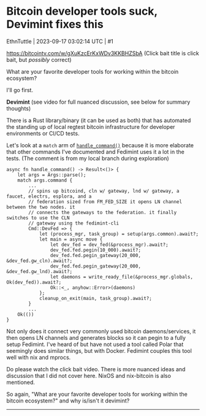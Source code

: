 # Bitcoin developer tools suck, <possibly> Devimint fixes this

EthnTuttle | 2023-09-17 03:02:14 UTC | #1

https://bitcointv.com/w/gXuKzcErKxWDv3KKBHZSbA 
(Click bait title is click bait, but *possibly* correct)

What are your favorite developer tools for working within the bitcoin ecosystem?

I'll go first.

**Devimint** 
(see video for full nuanced discussion, see below for summary thoughts)

There is a Rust library/binary (it can be used as both) that has automated the standing up of local regtest bitcoin infrastructure for developer environments or CI/CD tests.

Let's look at a `match` arm of [`handle_command()`](https://github.com/fedimint/fedimint/blob/044236814450ad5ae83597f069147cc6d357e7ad/devimint/src/main.rs) because it is more elaborate that other commands I've documented and Fedimint uses it a lot in the tests. (The comment is from my local branch during exploration)
```
async fn handle_command() -> Result<()> {
    let args = Args::parse();
    match args.command { 
        ...
        // spins up bitcoind, cln w/ gateway, lnd w/ gateway, a faucet, electrs, esplora, and a
        // federation sized from FM_FED_SIZE it opens LN channel between the two nodes. it
        // connects the gateways to the federation. it finally switches to use the CLN
        // gateway using the fedimint-cli
        Cmd::DevFed => {
            let (process_mgr, task_group) = setup(args.common).await?;
            let main = async move {
                let dev_fed = dev_fed(&process_mgr).await?;
                dev_fed.fed.pegin(10_000).await?;
                dev_fed.fed.pegin_gateway(20_000, &dev_fed.gw_cln).await?;
                dev_fed.fed.pegin_gateway(20_000, &dev_fed.gw_lnd).await?;
                let daemons = write_ready_file(&process_mgr.globals, Ok(dev_fed)).await?;
                Ok::<_, anyhow::Error>(daemons)
            };
            cleanup_on_exit(main, task_group).await?;
        }
        ...
    Ok(())
}
```

Not only does it connect very commonly used bitcoin daemons/services, it then opens LN channels and generates blocks so it can pegin to a fully setup Fedimint. I've heard of but have not used a tool called Polar that seemingly does similar things, but with Docker. Fedimint couples this tool well with nix and mprocs.

Do please watch the click bait video. There is more nuanced ideas and discussion that I did not cover here. NixOS and nix-bitcoin is also mentioned.

So again, "What are your favorite developer tools for working within the bitcoin ecosystem?" and why is/isn't it devimint?

-------------------------


